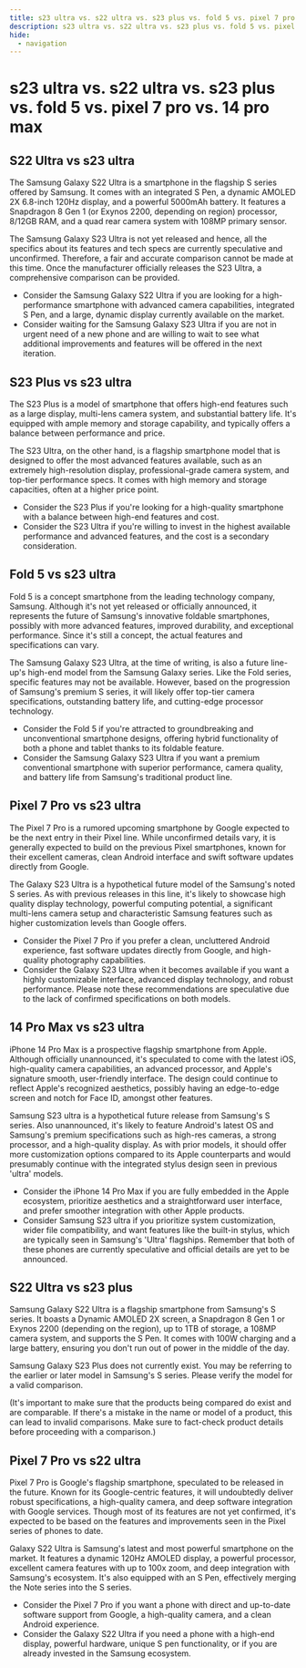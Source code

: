 ```yaml
---
title: s23 ultra vs. s22 ultra vs. s23 plus vs. fold 5 vs. pixel 7 pro vs. 14 pro max
description: s23 ultra vs. s22 ultra vs. s23 plus vs. fold 5 vs. pixel 7 pro vs. 14 pro max
hide:
  - navigation
---
```

# s23 ultra vs. s22 ultra vs. s23 plus vs. fold 5 vs. pixel 7 pro vs. 14 pro max

## S22 Ultra vs s23 ultra
The Samsung Galaxy S22 Ultra is a smartphone in the flagship S series offered by Samsung. It comes with an integrated S Pen, a dynamic AMOLED 2X 6.8-inch 120Hz display, and a powerful 5000mAh battery. It features a Snapdragon 8 Gen 1 (or Exynos 2200, depending on region) processor, 8/12GB RAM, and a quad rear camera system with 108MP primary sensor.

The Samsung Galaxy S23 Ultra is not yet released and hence, all the specifics about its features and tech specs are currently speculative and unconfirmed. Therefore, a fair and accurate comparison cannot be made at this time. Once the manufacturer officially releases the S23 Ultra, a comprehensive comparison can be provided.

- Consider the Samsung Galaxy S22 Ultra if you are looking for a high-performance smartphone with advanced camera capabilities, integrated S Pen, and a large, dynamic display currently available on the market.
- Consider waiting for the Samsung Galaxy S23 Ultra if you are not in urgent need of a new phone and are willing to wait to see what additional improvements and features will be offered in the next iteration.

## S23 Plus vs s23 ultra
The S23 Plus is a model of smartphone that offers high-end features such as a large display, multi-lens camera system, and substantial battery life. It's equipped with ample memory and storage capability, and typically offers a balance between performance and price.

The S23 Ultra, on the other hand, is a flagship smartphone model that is designed to offer the most advanced features available, such as an extremely high-resolution display, professional-grade camera system, and top-tier performance specs. It comes with high memory and storage capacities, often at a higher price point.

- Consider the S23 Plus if you're looking for a high-quality smartphone with a balance between high-end features and cost.
- Consider the S23 Ultra if you're willing to invest in the highest available performance and advanced features, and the cost is a secondary consideration.

## Fold 5 vs s23 ultra
Fold 5 is a concept smartphone from the leading technology company, Samsung. Although it's not yet released or officially announced, it represents the future of Samsung's innovative foldable smartphones, possibly with more advanced features, improved durability, and exceptional performance. Since it's still a concept, the actual features and specifications can vary.

The Samsung Galaxy S23 Ultra, at the time of writing, is also a future line-up's high-end model from the Samsung Galaxy series. Like the Fold series, specific features may not be available. However, based on the progression of Samsung's premium S series, it will likely offer top-tier camera specifications, outstanding battery life, and cutting-edge processor technology.

- Consider the Fold 5 if you're attracted to groundbreaking and unconventional smartphone designs, offering hybrid functionality of both a phone and tablet thanks to its foldable feature.
- Consider the Samsung Galaxy S23 Ultra if you want a premium conventional smartphone with superior performance, camera quality, and battery life from Samsung's traditional product line.

## Pixel 7 Pro vs s23 ultra
The Pixel 7 Pro is a rumored upcoming smartphone by Google expected to be the next entry in their Pixel line. While unconfirmed details vary, it is generally expected to build on the previous Pixel smartphones, known for their excellent cameras, clean Android interface and swift software updates directly from Google.

The Galaxy S23 Ultra is a hypothetical future model of the Samsung's noted S series. As with previous releases in this line, it's likely to showcase high quality display technology, powerful computing potential, a significant multi-lens camera setup and characteristic Samsung features such as higher customization levels than Google offers.

- Consider the Pixel 7 Pro if you prefer a clean, uncluttered Android experience, fast software updates directly from Google, and high-quality photography capabilities.
- Consider the Galaxy S23 Ultra when it becomes available if you want a highly customizable interface, advanced display technology, and robust performance. Please note these recommendations are speculative due to the lack of confirmed specifications on both models.

## 14 Pro Max vs s23 ultra
iPhone 14 Pro Max is a prospective flagship smartphone from Apple. Although officially unannounced, it's speculated to come with the latest iOS, high-quality camera capabilities, an advanced processor, and Apple's signature smooth, user-friendly interface. The design could continue to reflect Apple's recognized aesthetics, possibly having an edge-to-edge screen and notch for Face ID, amongst other features. 

Samsung S23 ultra is a hypothetical future release from Samsung's S series. Also unannounced, it's likely to feature Android's latest OS and Samsung's premium specifications such as high-res cameras, a strong processor, and a high-quality display. As with prior models, it should offer more customization options compared to its Apple counterparts and would presumably continue with the integrated stylus design seen in previous 'ultra' models.

- Consider the iPhone 14 Pro Max if you are fully embedded in the Apple ecosystem, prioritize aesthetics and a straightforward user interface, and prefer smoother integration with other Apple products. 
- Consider Samsung S23 ultra if you prioritize system customization, wider file compatibility, and want features like the built-in stylus, which are typically seen in Samsung's 'Ultra' flagships. Remember that both of these phones are currently speculative and official details are yet to be announced.


## S22 Ultra vs s23 plus
Samsung Galaxy S22 Ultra is a flagship smartphone from Samsung's S series. It boasts a Dynamic AMOLED 2X screen, a Snapdragon 8 Gen 1 or Exynos 2200 (depending on the region), up to 1TB of storage, a 108MP camera system, and supports the S Pen. It comes with 100W charging and a large battery, ensuring you don't run out of power in the middle of the day.

Samsung Galaxy S23 Plus does not currently exist. You may be referring to the earlier or later model in Samsung's S series. Please verify the model for a valid comparison.

(It's important to make sure that the products being compared do exist and are comparable. If there's a mistake in the name or model of a product, this can lead to invalid comparisons. Make sure to fact-check product details before proceeding with a comparison.)

## Pixel 7 Pro vs s22 ultra
Pixel 7 Pro is Google's flagship smartphone, speculated to be released in the future. Known for its Google-centric features, it will undoubtedly deliver robust specifications, a high-quality camera, and deep software integration with Google services. Though most of its features are not yet confirmed, it's expected to be based on the features and improvements seen in the Pixel series of phones to date.

Galaxy S22 Ultra is Samsung's latest and most powerful smartphone on the market. It features a dynamic 120Hz AMOLED display, a powerful processor, excellent camera features with up to 100x zoom, and deep integration with Samsung's ecosystem. It's also equipped with an S Pen, effectively merging the Note series into the S series. 

- Consider the Pixel 7 Pro if you want a phone with direct and up-to-date software support from Google, a high-quality camera, and a clean Android experience.
- Consider the Galaxy S22 Ultra if you need a phone with a high-end display, powerful hardware, unique S pen functionality, or if you are already invested in the Samsung ecosystem.






